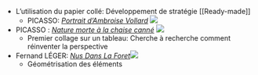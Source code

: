- L’utilisation du papier collé: Développement de stratégie [[Ready-made]]
	- PICASSO: [*Portrait d’Ambroise Vollard*](https://fr.allpaintingsstore.com/FamousPaintingsStore.nsf/A?Open&A=5ZKDG3) ![](https://fr.allpaintingsstore.com/Art.nsf/O/5ZKDG3/$File/Pablo-Picasso-Portrait-of-Ambroise-Vollard.jpg)
- PICASSO : [*Nature morte à la chaise canné*](https://www.museepicassoparis.fr/sites/default/files/2022-02/nature%20morte%20à%20la%20chaise%20canée%20HD%20OK.jpg) ![](https://www.museepicassoparis.fr/sites/default/files/2022-02/nature%20morte%20%C3%A0%20la%20chaise%20can%C3%A9e%20HD%20OK.jpg)
	- Premier collage sur un tableau: Cherche à recherche comment réinventer la perspective
- Fernand LÉGER: [*Nus Dans La Foret*](http://www.societe-cezanne.fr/wp-content/uploads/2017/11/Fernand-Henri-Léger-Works-Nus-dans-la-forêt-Nudes-in-the-forest-1909–1911-Oil-on-canvas-120-×-170-cm-Kröller-Müller-Museum-.jpg)![](https://www.societe-cezanne.fr/wp-content/uploads/2017/11/Fernand-Henri-L%C3%A9ger-Works-Nus-dans-la-for%C3%AAt-Nudes-in-the-forest-1909%E2%80%931911-Oil-on-canvas-120-%C3%97-170-cm-Kr%C3%B6ller-M%C3%BCller-Museum-.jpg)
	- Géométrisation des éléments